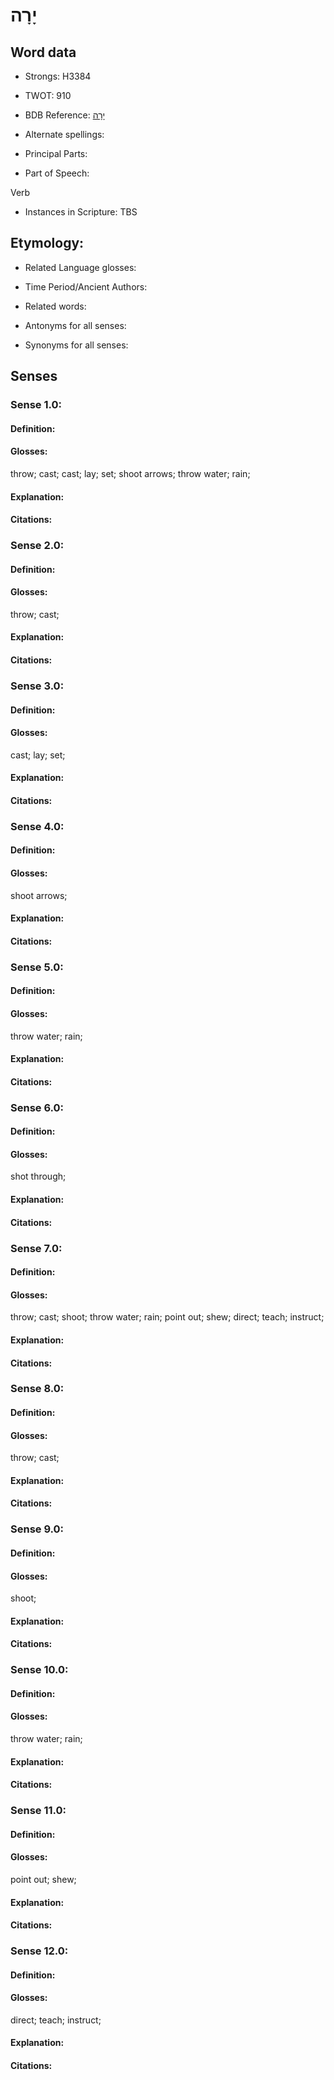 # יָרָה

<!-- Status: S2="NeedsEdits" -->
<!-- Lexica used for edits:   -->

## Word data

* Strongs: H3384

* TWOT: 910

* BDB Reference: [יָרָה](rc://en/bdb/dict/j.di.aa)

* Alternate spellings:

* Principal Parts:

* Part of Speech:

Verb

* Instances in Scripture: TBS

## Etymology:

* Related Language glosses:

* Time Period/Ancient Authors:

* Related words:

* Antonyms for all senses:

* Synonyms for all senses:

## Senses

### Sense 1.0:

#### Definition:

#### Glosses:

throw; cast; cast; lay; set; shoot arrows; throw water; rain; 

#### Explanation:

#### Citations:



### Sense 2.0:

#### Definition:

#### Glosses:

throw; cast; 

#### Explanation:

#### Citations:



### Sense 3.0:

#### Definition:

#### Glosses:

cast; lay; set; 

#### Explanation:

#### Citations:



### Sense 4.0:

#### Definition:

#### Glosses:

shoot arrows; 

#### Explanation:

#### Citations:



### Sense 5.0:

#### Definition:

#### Glosses:

throw water; rain; 

#### Explanation:

#### Citations:



### Sense 6.0:

#### Definition:

#### Glosses:

shot through; 

#### Explanation:

#### Citations:



### Sense 7.0:

#### Definition:

#### Glosses:

throw; cast; shoot; throw water; rain; point out; shew; direct; teach; instruct; 

#### Explanation:

#### Citations:



### Sense 8.0:

#### Definition:

#### Glosses:

throw; cast; 

#### Explanation:

#### Citations:



### Sense 9.0:

#### Definition:

#### Glosses:

shoot; 

#### Explanation:

#### Citations:



### Sense 10.0:

#### Definition:

#### Glosses:

throw water; rain; 

#### Explanation:

#### Citations:



### Sense 11.0:

#### Definition:

#### Glosses:

point out; shew; 

#### Explanation:

#### Citations:



### Sense 12.0:

#### Definition:

#### Glosses:

direct; teach; instruct; 

#### Explanation:

#### Citations:



